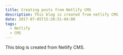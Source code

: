 ```yaml
---
title: Creating posts from Netlify CMS
description: This blog is created from netlify CMS
date: 2017-07-05T15:20:51-04:00
tags:
  - Netlify
  - CMS
---
```

This blog is created from Netlify CMS.